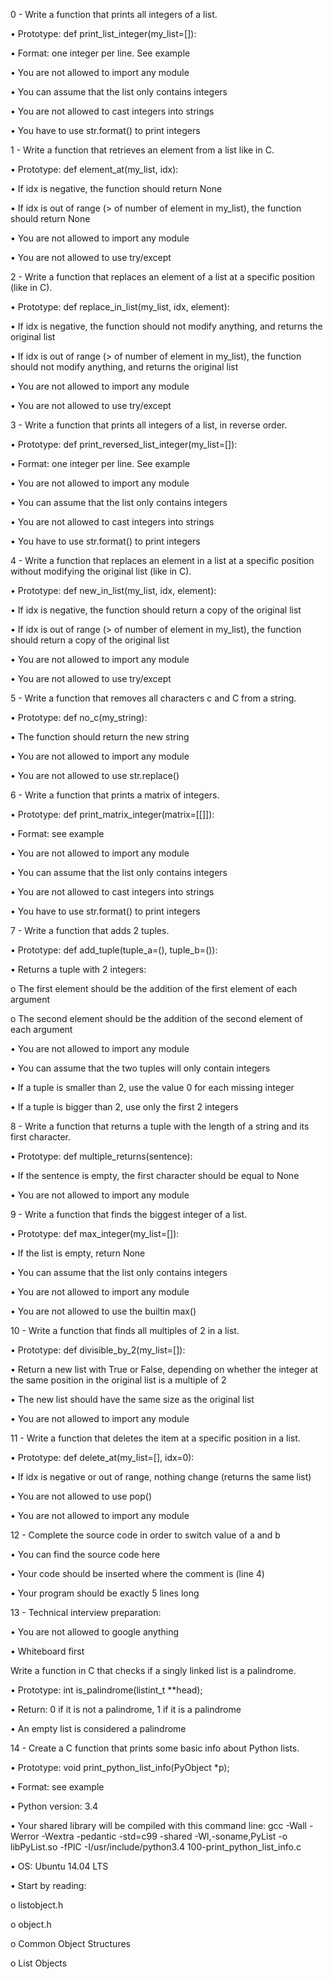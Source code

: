 0 - Write a function that prints all integers of a list.

•	Prototype: def print_list_integer(my_list=[]):

•	Format: one integer per line. See example

•	You are not allowed to import any module

•	You can assume that the list only contains integers

•	You are not allowed to cast integers into strings

•	You have to use str.format() to print integers

1 - Write a function that retrieves an element from a list like in C.

•	Prototype: def element_at(my_list, idx):

•	If idx is negative, the function should return None

•	If idx is out of range (> of number of element in my_list), the function should return None

•	You are not allowed to import any module

•	You are not allowed to use try/except

2 - Write a function that replaces an element of a list at a specific position (like in C).

•	Prototype: def replace_in_list(my_list, idx, element):

•	If idx is negative, the function should not modify anything, and returns the original list

•	If idx is out of range (> of number of element in my_list), the function should not modify anything, and returns the original list

•	You are not allowed to import any module

•	You are not allowed to use try/except

3 - Write a function that prints all integers of a list, in reverse order.

•	Prototype: def print_reversed_list_integer(my_list=[]):

•	Format: one integer per line. See example

•	You are not allowed to import any module

•	You can assume that the list only contains integers

•	You are not allowed to cast integers into strings

•	You have to use str.format() to print integers

4 - Write a function that replaces an element in a list at a specific position without modifying the original list (like in C).

•	Prototype: def new_in_list(my_list, idx, element):

•	If idx is negative, the function should return a copy of the original list

•	If idx is out of range (> of number of element in my_list), the function should return a copy of the original list

•	You are not allowed to import any module

•	You are not allowed to use try/except

5 - Write a function that removes all characters c and C from a string.

•	Prototype: def no_c(my_string):

•	The function should return the new string

•	You are not allowed to import any module

•	You are not allowed to use str.replace()

6 - Write a function that prints a matrix of integers.

•	Prototype: def print_matrix_integer(matrix=[[]]):

•	Format: see example

•	You are not allowed to import any module

•	You can assume that the list only contains integers

•	You are not allowed to cast integers into strings

•	You have to use str.format() to print integers

7 - Write a function that adds 2 tuples.

•	Prototype: def add_tuple(tuple_a=(), tuple_b=()):

•	Returns a tuple with 2 integers:

o	The first element should be the addition of the first element of each argument

o	The second element should be the addition of the second element of each argument

•	You are not allowed to import any module

•	You can assume that the two tuples will only contain integers

•	If a tuple is smaller than 2, use the value 0 for each missing integer

•	If a tuple is bigger than 2, use only the first 2 integers

8 - Write a function that returns a tuple with the length of a string and its first character.

•	Prototype: def multiple_returns(sentence):

•	If the sentence is empty, the first character should be equal to None

•	You are not allowed to import any module

9 - Write a function that finds the biggest integer of a list.

•	Prototype: def max_integer(my_list=[]):

•	If the list is empty, return None

•	You can assume that the list only contains integers

•	You are not allowed to import any module

•	You are not allowed to use the builtin max()

10 - Write a function that finds all multiples of 2 in a list.

•	Prototype: def divisible_by_2(my_list=[]):

•	Return a new list with True or False, depending on whether the integer at the same position in the original list is a multiple of 2

•	The new list should have the same size as the original list

•	You are not allowed to import any module

11 - Write a function that deletes the item at a specific position in a list.

•	Prototype: def delete_at(my_list=[], idx=0):

•	If idx is negative or out of range, nothing change (returns the same list)

•	You are not allowed to use pop()

•	You are not allowed to import any module

12 - Complete the source code in order to switch value of a and b

•	You can find the source code here

•	Your code should be inserted where the comment is (line 4)

•	Your program should be exactly 5 lines long

13 - Technical interview preparation:

•	You are not allowed to google anything

•	Whiteboard first

Write a function in C that checks if a singly linked list is a palindrome.

•	Prototype: int is_palindrome(listint_t **head);

•	Return: 0 if it is not a palindrome, 1 if it is a palindrome

•	An empty list is considered a palindrome

14 - Create a C function that prints some basic info about Python lists.

•	Prototype: void print_python_list_info(PyObject *p);

•	Format: see example

•	Python version: 3.4

•	Your shared library will be compiled with this command line: gcc -Wall -Werror -Wextra -pedantic -std=c99 -shared -Wl,-soname,PyList -o libPyList.so -fPIC -I/usr/include/python3.4 100-print_python_list_info.c

•	OS: Ubuntu 14.04 LTS

•	Start by reading:

o	listobject.h

o	object.h

o	Common Object Structures

o	List Objects



